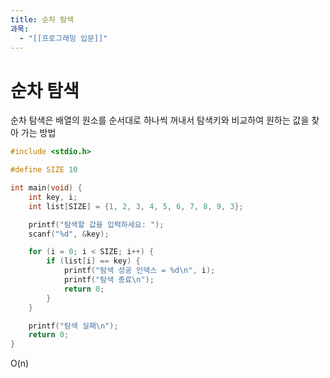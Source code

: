 ```yaml
---
title: 순차 탐색
과목:
  - "[[프로그래밍 입문]]"
---
```


# 순차 탐색

순차 탐색은 배열의 원소를 순서대로 하나씩 꺼내서 탐색키와 비교하여 원하는 값을 찾아 가는 방법

```c
#include <stdio.h>

#define SIZE 10

int main(void) {
    int key, i;
    int list[SIZE] = {1, 2, 3, 4, 5, 6, 7, 8, 9, 3};

    printf("탐색할 값을 입력하세요: ");
    scanf("%d", &key);

    for (i = 0; i < SIZE; i++) {
        if (list[i] == key) {
            printf("탐색 성공 인덱스 = %d\n", i);
            printf("탐색 종료\n");
            return 0;
        }
    }

    printf("탐색 실패\n");
    return 0;
}

```

O(n)
